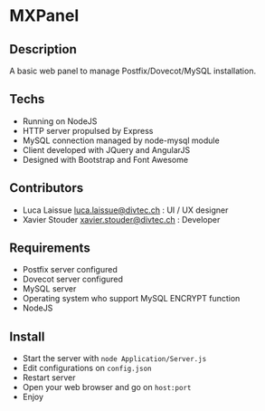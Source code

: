 # MXPanel
## Description
A basic web panel to manage Postfix/Dovecot/MySQL installation.

## Techs
* Running on NodeJS
* HTTP server propulsed by Express
* MySQL connection managed by node-mysql module
* Client developed with JQuery and AngularJS
* Designed with Bootstrap and Font Awesome

## Contributors
* Luca Laissue <luca.laissue@divtec.ch> : UI / UX designer
* Xavier Stouder <xavier.stouder@divtec.ch> :  Developer

## Requirements
* Postfix server configured
* Dovecot server configured
* MySQL server
* Operating system who support MySQL ENCRYPT function
* NodeJS

## Install
* Start the server with `node Application/Server.js`
* Edit configurations on `config.json` 
* Restart server
* Open your web browser and go on `host:port`
* Enjoy 